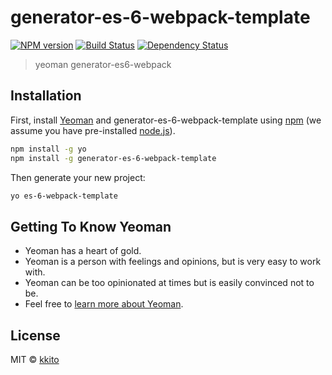 # generator-es-6-webpack-template 

[![NPM version][npm-image]][npm-url] [![Build Status][travis-image]][travis-url] [![Dependency Status][daviddm-image]][daviddm-url]

> yeoman generator-es6-webpack 

## Installation

First, install [Yeoman](http://yeoman.io) and generator-es-6-webpack-template using [npm](https://www.npmjs.com/) (we assume you have pre-installed [node.js](https://nodejs.org/)).

```bash
npm install -g yo
npm install -g generator-es-6-webpack-template
```

Then generate your new project:

```bash
yo es-6-webpack-template
```

## Getting To Know Yeoman

 * Yeoman has a heart of gold.
 * Yeoman is a person with feelings and opinions, but is very easy to work with.
 * Yeoman can be too opinionated at times but is easily convinced not to be.
 * Feel free to [learn more about Yeoman](http://yeoman.io/).

## License

MIT © [kkito]()


[npm-image]: https://badge.fury.io/js/generator-es-6-webpack-template.svg
[npm-url]: https://npmjs.org/package/generator-es-6-webpack-template
[travis-image]: https://travis-ci.org/kkito/generator-es-6-webpack-template.svg?branch=master
[travis-url]: https://travis-ci.org/kkito/generator-es-6-webpack-template
[daviddm-image]: https://david-dm.org/kkito/generator-es-6-webpack-template.svg?theme=shields.io
[daviddm-url]: https://david-dm.org/kkito/generator-es-6-webpack-template
